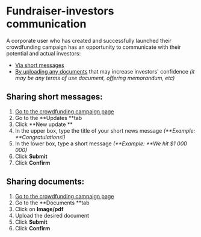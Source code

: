 # Fundraiser-investors communication

A corporate user who has created and successfully launched their crowdfunding campaign has an opportunity to communicate with their potential and actual investors:



*   [Via short messages](#messages)
*  [By uploading any documents](#documents) that may increase investors' confidence _(it may be any terms of use document, offering memorandum, etc)_


## <a name="messages"></a>Sharing short messages:



1. [Go to the crowdfunding campaign page ](./how-to-access-your-crowdfunding-campaign.md)
1.  Go to the **Updates **tab
1.  Click **New update **
1.  In the upper box, type the title of your short news message _(**Example: **Congratulations!)_
1.  In the lower box, type a short message _(**Example: **We hit $1 000 000)_
1.  Click **Submit**
1.  Click **Confirm**


## <a name="documents"></a>Sharing documents: 



1.  [Go to the crowdfunding campaign page](./how-to-access-your-crowdfunding-campaign.md)
1.  Go to the **Documents **tab
1.  Click on **Image/pdf**
1.  Upload the desired document
1.  Click **Submit**
1.  Click **Confirm**